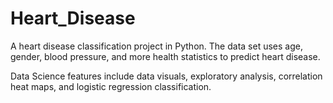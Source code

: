 # Heart_Disease
A heart disease classification project in Python. The data set uses age, gender, blood pressure, and more health statistics to predict heart disease.

Data Science features include data visuals, exploratory analysis, correlation heat maps, and logistic regression classification.
